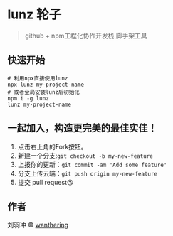 # lunz 轮子

> github + npm工程化协作开发栈 脚手架工具

## 快速开始

```
# 利用npx直接使用lunz
npx lunz my-project-name
# 或者全局安装lunz后初始化
npm i -g lunz
lunz my-project-name
```

## 一起加入，构造更完美的最佳实佳！

1. 点击右上角的Fork按钮。
2. 新建一个分支:`git checkout -b my-new-feature`
3. 上报你的更新：`git commit -am 'Add some feature'`
4. 分支上传云端：`git push origin my-new-feature`
5. 提交 pull request😘

## 作者

刘羽冲 &copy; [wanthering](github.com/wanthering)
